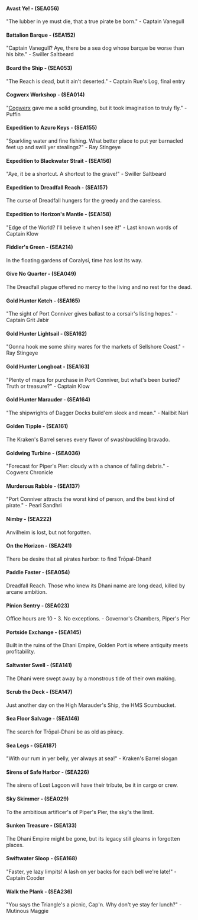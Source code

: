 #### Avast Ye! - (SEA056)
"The lubber in ye must die, that a true pirate be born." - Captain Vanegull

#### Battalion Barque - (SEA152)
"Captain Vanegull? Aye, there be a sea dog whose barque be worse than his bite." - Swiller Saltbeard

#### Board the Ship - (SEA053)
"The Reach is dead, but it ain't deserted." - Captain Rue's Log, final entry

#### Cogwerx Workshop - (SEA014)
"[Cogwerx](~Cogwerx) gave me a solid grounding, but it took imagination to truly fly." - Puffin

#### Expedition to Azuro Keys - (SEA155)
"Sparkling water and fine fishing. What better place to put yer barnacled feet up and swill yer stealings?" - Ray Stingeye

#### Expedition to Blackwater Strait - (SEA156)
"Aye, it be a shortcut. A shortcut to the grave!" - Swiller Saltbeard

#### Expedition to Dreadfall Reach - (SEA157)
The curse of Dreadfall hungers for the greedy and the careless.

#### Expedition to Horizon's Mantle - (SEA158)
"Edge of the World? I'll believe it when I see it!" - Last known words of Captain Klow

#### Fiddler's Green - (SEA214)
In the floating gardens of Coralysi, time has lost its way.

#### Give No Quarter - (SEA049)
The Dreadfall plague offered no mercy to the living and no rest for the dead.

#### Gold Hunter Ketch - (SEA165)
"The sight of Port Conniver gives ballast to a corsair's listing hopes." - Captain Grit Jabir

#### Gold Hunter Lightsail - (SEA162)
"Gonna hook me some shiny wares for the markets of Sellshore Coast." - Ray Stingeye

#### Gold Hunter Longboat - (SEA163)
"Plenty of maps for purchase in Port Conniver, but what's been buried? Truth or treasure?" - Captain Klow

#### Gold Hunter Marauder - (SEA164)
"The shipwrights of Dagger Docks build'em sleek and mean." - Nailbit Nari

#### Golden Tipple - (SEA161)
The Kraken's Barrel serves every flavor of swashbuckling bravado.

#### Goldwing Turbine - (SEA036)
"Forecast for Piper's Pier: cloudy with a chance of falling debris." - Cogwerx Chronicle

#### Murderous Rabble - (SEA137)
"Port Conniver attracts the worst kind of person, and the best kind of pirate." - Pearl Sandhri

#### Nimby - (SEA222)
Anvilheim is lost, but not forgotten.

#### On the Horizon - (SEA241)
There be desire that all pirates harbor: to find Trōpal-Dhani!

#### Paddle Faster - (SEA054)
Dreadfall Reach. Those who knew its Dhani name are long dead, killed by arcane ambition.

#### Pinion Sentry - (SEA023)
Office hours are 10 - 3. No exceptions. - Governor's Chambers, Piper's Pier

#### Portside Exchange - (SEA145)
Built in the ruins of the Dhani Empire, Golden Port is where antiquity meets profitability.

#### Saltwater Swell - (SEA141)
The Dhani were swept away by a monstrous tide of their own making.

#### Scrub the Deck - (SEA147)
Just another day on the High Marauder's Ship, the HMS Scumbucket.

#### Sea Floor Salvage - (SEA146)
The search for Trōpal-Dhani be as old as piracy.

#### Sea Legs - (SEA187)
"With our rum in yer belly, yer always at sea!" - Kraken's Barrel slogan

#### Sirens of Safe Harbor - (SEA226)
The sirens of Lost Lagoon will have their tribute, be it in cargo or crew.

#### Sky Skimmer - (SEA029)
To the ambitious artificer's of Piper's Pier, the sky's the limit.

#### Sunken Treasure - (SEA133)
The Dhani Empire might be gone, but its legacy still gleams in forgotten places.

#### Swiftwater Sloop - (SEA168)
"Faster, ye lazy limpits! A lash on yer backs for each bell we're late!" - Captain Cooder

#### Walk the Plank - (SEA236)
"You says the Triangle's a picnic, Cap'n. Why don't ye stay fer lunch?" - Mutinous Maggie
